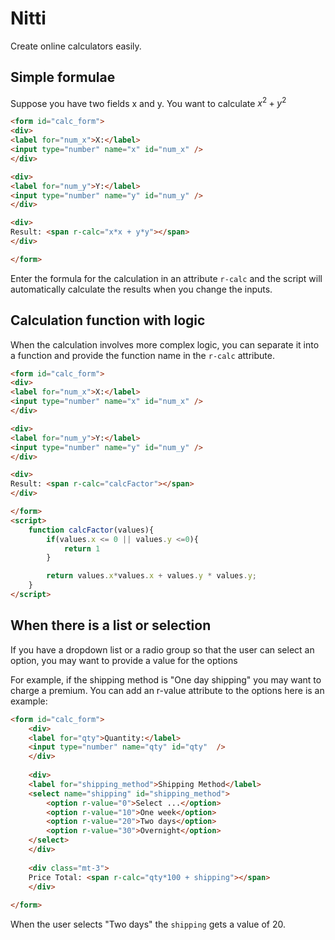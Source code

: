 # Nitti
Create online calculators easily.  


## Simple formulae

Suppose you have two fields x and y. You want to calculate $x^2 + y^2$
```html
<form id="calc_form">
<div>
<label for="num_x">X:</label>
<input type="number" name="x" id="num_x" />
</div>

<div>
<label for="num_y">Y:</label>
<input type="number" name="y" id="num_y" />
</div>

<div>
Result: <span r-calc="x*x + y*y"></span>
</div>

</form>

```

Enter the formula for the calculation in an attribute `r-calc` and the script will automatically calculate the results when you change the inputs.

## Calculation function with logic 

When the calculation involves more complex logic, you can separate it into a function and provide the function name in the `r-calc` attribute.



```html
<form id="calc_form">
<div>
<label for="num_x">X:</label>
<input type="number" name="x" id="num_x" />
</div>

<div>
<label for="num_y">Y:</label>
<input type="number" name="y" id="num_y" />
</div>

<div>
Result: <span r-calc="calcFactor"></span>
</div>

</form>
<script>
    function calcFactor(values){
        if(values.x <= 0 || values.y <=0){
            return 1
        }

        return values.x*values.x + values.y * values.y;
    }
</script>

```

## When there is a list or selection
If you have a dropdown list or a radio group so that the user can select an option, you may want to provide a value for the options

For example, if the shipping method is "One day shipping" you may want to charge a premium. 
You can add an r-value attribute to the options here is an example:

```html
<form id="calc_form">
    <div>
    <label for="qty">Quantity:</label>
    <input type="number" name="qty" id="qty"  />
    </div>
    
    <div>
    <label for="shipping_method">Shipping Method</label>
    <select name="shipping" id="shipping_method">
        <option r-value="0">Select ...</option>
        <option r-value="10">One week</option>
        <option r-value="20">Two days</option>
        <option r-value="30">Overnight</option>
    </select>
    </div>
    
    <div class="mt-3">
    Price Total: <span r-calc="qty*100 + shipping"></span>
    </div>
    
</form> 
```

When the user selects "Two days" the `shipping` gets a value of 20. 


